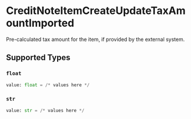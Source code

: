 # CreditNoteItemCreateUpdateTaxAmountImported

Pre-calculated tax amount for the item, if provided by the external system.


## Supported Types

### `float`

```python
value: float = /* values here */
```

### `str`

```python
value: str = /* values here */
```


